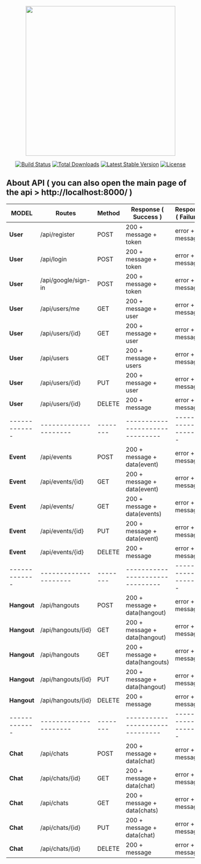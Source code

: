<p align="center"><a href="https://laravel.com" target="_blank"><img src="https://raw.githubusercontent.com/laravel/art/master/logo-lockup/5%20SVG/2%20CMYK/1%20Full%20Color/laravel-logolockup-cmyk-red.svg" width="400"></a></p>

<p align="center">
<a href="https://travis-ci.org/laravel/framework"><img src="https://travis-ci.org/laravel/framework.svg" alt="Build Status"></a>
<a href="https://packagist.org/packages/laravel/framework"><img src="https://img.shields.io/packagist/dt/laravel/framework" alt="Total Downloads"></a>
<a href="https://packagist.org/packages/laravel/framework"><img src="https://img.shields.io/packagist/v/laravel/framework" alt="Latest Stable Version"></a>
<a href="https://packagist.org/packages/laravel/framework"><img src="https://img.shields.io/packagist/l/laravel/framework" alt="License"></a>
</p>

## About API ( you can also open the main page of the api > http://localhost:8000/ )     
|   MODEL     | Routes              | Method | Response ( Success )          | Response ( Failure ) |        
|-------------|---------------------|--------|-------------------------------|----------------------|            
| **User**    | /api/register       | POST   | 200 + message + token         | error + message      |              
| **User**    | /api/login          | POST   | 200 + message + token         | error + message      |    
| **User**    | /api/google/sign-in | POST   | 200 + message + token         | error + message      |     
| **User**    | /api/users/me       | GET    | 200 + message + user          | error + message      |     
| **User**    | /api/users/{id}     | GET    | 200 + message + user          | error + message      |   
| **User**    | /api/users          | GET    | 200 + message + users         | error + message      |
| **User**    | /api/users/{id}     | PUT    | 200 + message + user          | error + message      |     
| **User**    | /api/users/{id}     | DELETE | 200 + message                 | error + message      |     
|-------------|---------------------|--------|-------------------------------|----------------------|        
| **Event**   | /api/events         | POST   | 200 + message + data(event)   | error + message      |                       
| **Event**   | /api/events/{id}    | GET    | 200 + message + data(event)   | error + message      |             
| **Event**   | /api/events/        | GET    | 200 + message + data(events)  | error + message      |                
| **Event**   | /api/events/{id}    | PUT    | 200 + message + data(event)   | error + message      |         
| **Event**   | /api/events/{id}    | DELETE | 200 + message                 | error + message      |        
|-------------|---------------------|--------|-------------------------------|----------------------|           
| **Hangout** | /api/hangouts       | POST   | 200 + message + data(hangout) | error + message      |                         
| **Hangout** | /api/hangouts/{id}  | GET    | 200 + message + data(hangout) | error + message      |                
| **Hangout** | /api/hangouts       | GET    | 200 + message + data(hangouts)| error + message      |                  
| **Hangout** | /api/hangouts/{id}  | PUT    | 200 + message + data(hangout) | error + message      |           
| **Hangout** | /api/hangouts/{id}  | DELETE | 200 + message                 | error + message      |      
|-------------|---------------------|--------|-------------------------------|----------------------|           
| **Chat**    | /api/chats          | POST   | 200 + message + data(chat)    | error + message      |                         
| **Chat**    | /api/chats/{id}     | GET    | 200 + message + data(chat)    | error + message      |               
| **Chat**    | /api/chats          | GET    | 200 + message + data(chats)   | error + message      |                  
| **Chat**    | /api/chats/{id}     | PUT    | 200 + message + data(chat)    | error + message      |           
| **Chat**    | /api/chats/{id}     | DELETE | 200 + message                 | error + message      |      